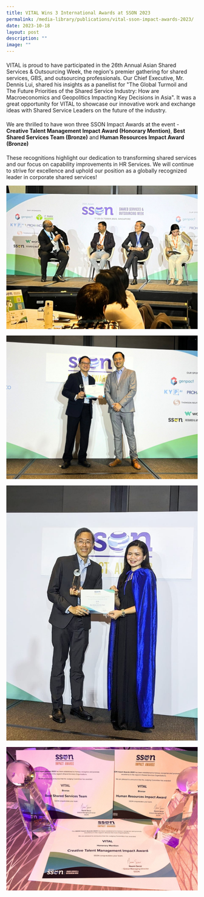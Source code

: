 ```yaml
---
title: VITAL Wins 3 International Awards at SSON 2023
permalink: /media-library/publications/vital-sson-impact-awards-2023/
date: 2023-10-18
layout: post
description: ""
image: ""
---
```

<p style="font-size: 20px;color:#585858;text-align:justify;">

VITAL is proud to have participated in the 26th Annual Asian Shared Services &amp; Outsourcing Week, the region's premier gathering for shared services, GBS, and outsourcing professionals. Our Chief Executive, Mr. Dennis Lui, shared his insights as a panellist for "The Global Turmoil and The Future Priorities of the Shared Service Industry: How are Macroeconomics and Geopolitics Impacting Key Decisions in Asia". It was a great opportunity for VITAL to showcase our innovative work and exchange ideas with Shared Service Leaders on the future of the industry.

</p>

<p style="font-size: 20px;color:#585858;text-align:justify;">

We are thrilled to have won three&nbsp;SSON&nbsp;Impact Awards at the event - <b>Creative Talent Management Impact Award (Honorary Mention)</b>, <b>Best Shared Services Team (Bronze)</b> and<b> Human Resources Impact Award (Bronze) </b> 

</p><p style="font-size: 20px;color:#585858;text-align:justify;">

These recognitions highlight our dedication to transforming shared services and our focus on capability improvements in HR Services. We will continue to strive for excellence and uphold our position as a globally recognized leader in corporate shared services!  </p>

![](/images/media/sson-1.jpg)

![](/images/media/sson-2.jpg)

![](/images/media/sson-3.jpg)

![](/images/media/sson-4.jpg)